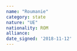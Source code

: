 ```yaml
---
name: "Roumanie"
category: state
nature: "UE"
nationality: ROM
alliance: 
date_signed: '2018-11-12'
---
```

    